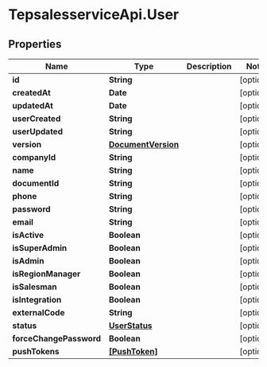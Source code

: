 # TepsalesserviceApi.User

## Properties
Name | Type | Description | Notes
------------ | ------------- | ------------- | -------------
**id** | **String** |  | [optional] 
**createdAt** | **Date** |  | [optional] 
**updatedAt** | **Date** |  | [optional] 
**userCreated** | **String** |  | [optional] 
**userUpdated** | **String** |  | [optional] 
**version** | [**DocumentVersion**](DocumentVersion.md) |  | [optional] 
**companyId** | **String** |  | [optional] 
**name** | **String** |  | [optional] 
**documentId** | **String** |  | [optional] 
**phone** | **String** |  | [optional] 
**password** | **String** |  | [optional] 
**email** | **String** |  | [optional] 
**isActive** | **Boolean** |  | [optional] 
**isSuperAdmin** | **Boolean** |  | [optional] 
**isAdmin** | **Boolean** |  | [optional] 
**isRegionManager** | **Boolean** |  | [optional] 
**isSalesman** | **Boolean** |  | [optional] 
**isIntegration** | **Boolean** |  | [optional] 
**externalCode** | **String** |  | [optional] 
**status** | [**UserStatus**](UserStatus.md) |  | [optional] 
**forceChangePassword** | **Boolean** |  | [optional] 
**pushTokens** | [**[PushToken]**](PushToken.md) |  | [optional] 
